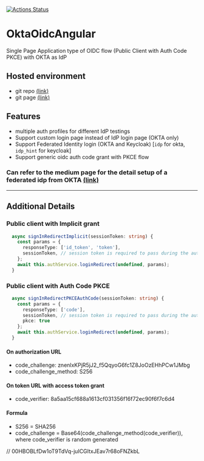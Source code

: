 [![Actions Status](https://github.com/blackjackyau/okta-oidc-angular/workflows/Node%20CI/badge.svg)](https://github.com/blackjackyau/okta-oidc-angular/actions)

# OktaOidcAngular
Single Page Application type of OIDC flow (Public Client with Auth Code PKCE) with OKTA as IdP

## Hosted environment
- git repo [(link)](https://github.com/blackjackyau/okta-oidc-angular-page)
- git page [(link)](https://blackjackyau.github.io/okta-oidc-angular-page/)

## Features
- multiple auth profiles for different IdP testings
- Support custom login page instead of IdP login page (OKTA only)
- Support Federated Identity login (OKTA and Keycloak) [`idp` for okta, `idp_hint` for keycloak]
- Support generic oidc auth code grant with PKCE flow

### Can refer to the medium page for the detail setup of a federated idp from OKTA [(link)](https://ysyau.medium.com/okta-oidc-federated-idp-setup-with-saml-2-0-demo-project-f88fb4153ec5)

---

## Additional Details

### Public client with Implicit grant
```typescript
  async signInRedirectImplicit(sessionToken: string) {
    const params = {
      responseType: ['id_token', 'token'],
      sessionToken, // session token is required to pass during the auth service, if not it will call okta
    };
    await this.authService.loginRedirect(undefined, params);
  }
```

### Public client with Auth Code PKCE

``` typescript
  async signInRedirectPKCEAuthCode(sessionToken: string) {
    const params = {
      responseType: ['code'],
      sessionToken, // session token is required to pass during the auth service, if not it will call okta
      pkce: true
    };
    await this.authService.loginRedirect(undefined, params);
  }
```

#### On authorization URL
- code_challenge: znenlxKPjR5jJ2_f5QqyoG6fc1Z8JoOzEHhPCw1JMbg
- code_challenge_method: S256

#### On token URL with access token grant
- code_verifier: 8a5aa15cf688a1613cf031356f16f72ec90f6f7c6d4

#### Formula
- S256 = SHA256
- code_challenge = Base64(code_challenge_method(code_verifier)), where code_verifier is random generated

// 00HBOBLfDw1oT9TdVq-juICGItxJEav7r68oFNZkbL